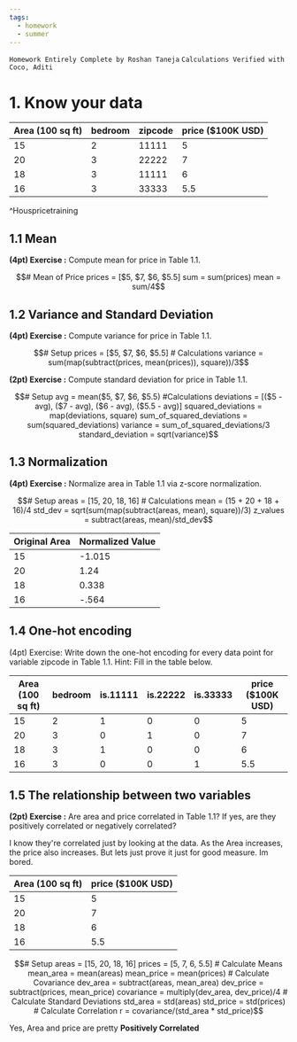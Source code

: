 ```yaml
---
tags:
  - homework
  - summer
---
```

`Homework Entirely Complete by Roshan Taneja`
`Calculations Verified with Coco, Aditi`
# 1. Know your data

| Area (100 sq ft) | bedroom | zipcode | price ($100K USD) |
| ---------------- | ------- | ------- | ----------------- |
| 15               | 2       | 11111   | 5                 |
| 20               | 3       | 22222   | 7                 |
| 18               | 3       | 11111   | 6                 |
| 16               | 3       | 33333   | 5.5               |
^Houspricetraining
## 1.1 Mean

**(4pt) Exercise :** Compute mean for price in Table 1.1.
``` math
# Mean of Price
prices = [$5, $7, $6, $5.5]
sum = sum(prices)
mean = sum/4
```

## 1.2 Variance and Standard Deviation

**(4pt) Exercise :** Compute variance for price in Table 1.1.
```math
# Setup
prices = [$5, $7, $6, $5.5]
# Calculations
variance = sum(map(subtract(prices, mean(prices)), square))/3
```

**(2pt) Exercise :** Compute standard deviation for price in Table 1.1.

```math
# Setup
avg = mean($5, $7, $6, $5.5)
#Calculations
deviations = [($5 - avg), ($7 - avg), ($6 - avg), ($5.5 - avg)]
squared_deviations = map(deviations, square)
sum_of_squared_deviations = sum(squared_deviations)
variance = sum_of_squared_deviations/3
standard_deviation = sqrt(variance)
```
## 1.3 Normalization

**(4pt) Exercise :** Normalize area in Table 1.1 via z-score normalization.
```math
# Setup
areas = [15, 20, 18, 16]
# Calculations
mean = (15 + 20 + 18 + 16)/4
std_dev = sqrt(sum(map(subtract(areas, mean), square))/3)
z_values = subtract(areas, mean)/std_dev
```

| Original Area | Normalized Value |
| ------------- | ---------------- |
| 15            | -1.015           |
| 20            | 1.24             |
| 18            | 0.338            |
| 16            | -.564            |

## 1.4 One-hot encoding

(4pt) Exercise: Write down the one-hot encoding for every data point for variable zipcode in Table 1.1. Hint: Fill in the table below.

| Area (100 sq ft) | bedroom | is.11111 | is.22222 | is.33333 | price ($100K USD) |
| ---------------- | ------- | -------- | -------- | -------- | ----------------- |
| 15               | 2       | 1        | 0        | 0        | 5                 |
| 20               | 3       | 0        | 1        | 0        | 7                 |
| 18               | 3       | 1        | 0        | 0        | 6                 |
| 16               | 3       | 0        | 0        | 1        | 5.5               |

## 1.5 The relationship between two variables

**(2pt) Exercise :** Are area and price correlated in Table 1.1? If yes, are they positively correlated or negatively correlated?

I know they're correlated just by looking at the data. As the Area increases, the price also increases. But lets just prove it just for good measure. Im bored.

| Area (100 sq ft) | price ($100K USD) |
| ---------------- | ----------------- |
| 15               | 5                 |
| 20               | 7                 |
| 18               | 6                 |
| 16               | 5.5               |

```math
# Setup
areas = [15, 20, 18, 16]
prices = [5, 7, 6, 5.5]

# Calculate Means
mean_area = mean(areas)
mean_price = mean(prices)

# Calculate Covariance
dev_area = subtract(areas, mean_area)
dev_price = subtract(prices, mean_price)
covariance = multiply(dev_area, dev_price)/4

# Calculate Standard Deviations
std_area = std(areas)
std_price = std(prices)

# Calculate Correlation
r = covariance/(std_area * std_price)
```

Yes, Area and price are pretty __Positively Correlated__ 